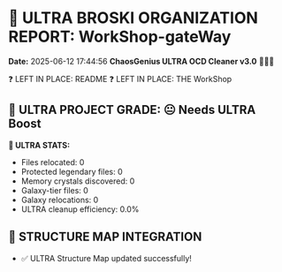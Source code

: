 # 🌌 ULTRA BROSKI ORGANIZATION REPORT: WorkShop-gateWay
**Date:** 2025-06-12 17:44:56
**ChaosGenius ULTRA OCD Cleaner v3.0** 🧠💜🌌

❓ LEFT IN PLACE: README
❓ LEFT IN PLACE: THE WorkShop

## 🌌 ULTRA PROJECT GRADE: 😐 Needs ULTRA Boost
**🧠 ULTRA STATS:**
- Files relocated: 0
- Protected legendary files: 0
- Memory crystals discovered: 0
- Galaxy-tier files: 0
- Galaxy relocations: 0
- ULTRA cleanup efficiency: 0.0%

## 🔄 STRUCTURE MAP INTEGRATION
- ✅ ULTRA Structure Map updated successfully!